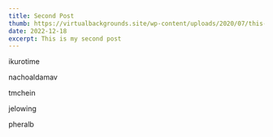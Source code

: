 ```yaml
---
title: Second Post
thumb: https://virtualbackgrounds.site/wp-content/uploads/2020/07/this-is-fine.jpeg
date: 2022-12-18
excerpt: This is my second post
---
```


ikurotime

nachoaldamav

tmchein

jelowing

pheralb
